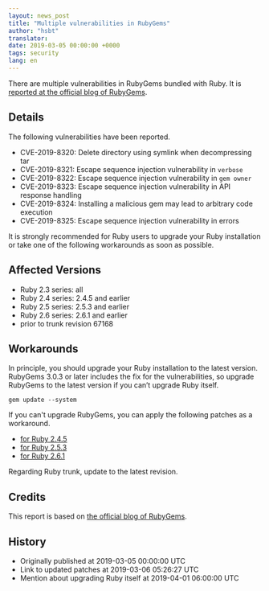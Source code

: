 ```yaml
---
layout: news_post
title: "Multiple vulnerabilities in RubyGems"
author: "hsbt"
translator:
date: 2019-03-05 00:00:00 +0000
tags: security
lang: en
---
```


There are multiple vulnerabilities in RubyGems bundled with Ruby.
It is [reported at the official blog of RubyGems](http://blog.rubygems.org/2019/03/05/security-advisories-2019-03.html).

## Details

The following vulnerabilities have been reported.

* CVE-2019-8320: Delete directory using symlink when decompressing tar
* CVE-2019-8321: Escape sequence injection vulnerability in `verbose`
* CVE-2019-8322: Escape sequence injection vulnerability in `gem owner`
* CVE-2019-8323: Escape sequence injection vulnerability in API response handling
* CVE-2019-8324: Installing a malicious gem may lead to arbitrary code execution
* CVE-2019-8325: Escape sequence injection vulnerability in errors

It is strongly recommended for Ruby users to upgrade your Ruby installation or take one of the following workarounds as soon as possible.

## Affected Versions

* Ruby 2.3 series: all
* Ruby 2.4 series: 2.4.5 and earlier
* Ruby 2.5 series: 2.5.3 and earlier
* Ruby 2.6 series: 2.6.1 and earlier
* prior to trunk revision 67168

## Workarounds

In principle, you should upgrade your Ruby installation to the latest version.
RubyGems 3.0.3 or later includes the fix for the vulnerabilities, so upgrade RubyGems to the latest version if you can’t upgrade Ruby itself.

```
gem update --system
```

If you can't upgrade RubyGems, you can apply the following patches as a workaround.

* [for Ruby 2.4.5](https://bugs.ruby-lang.org/attachments/7669)
* [for Ruby 2.5.3](https://bugs.ruby-lang.org/attachments/7670)
* [for Ruby 2.6.1](https://bugs.ruby-lang.org/attachments/7671)

Regarding Ruby trunk, update to the latest revision.

## Credits

This report is based on [the official blog of RubyGems](http://blog.rubygems.org/2019/03/05/security-advisories-2019-03.html).

## History

* Originally published at 2019-03-05 00:00:00 UTC
* Link to updated patches at 2019-03-06 05:26:27 UTC
* Mention about upgrading Ruby itself at 2019-04-01 06:00:00 UTC
